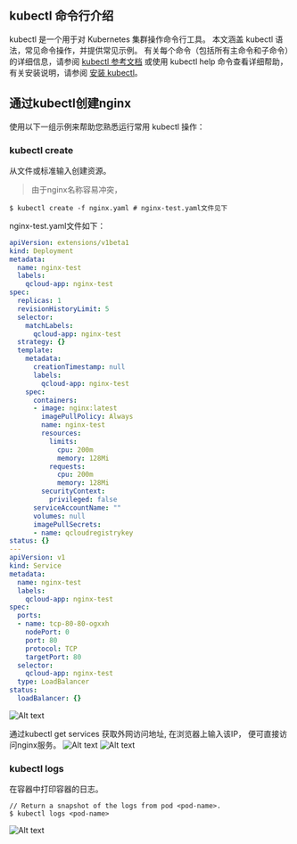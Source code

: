 ## kubectl 命令行介绍
kubectl 是一个用于对 Kubernetes 集群操作命令行工具。 本文涵盖 kubectl 语法，常见命令操作，并提供常见示例。 有关每个命令（包括所有主命令和子命令）的详细信息，请参阅 [kubectl 参考文档](https://kubernetes.io/docs/reference/generated/kubectl/kubectl/) 或使用 kubectl help 命令查看详细帮助，有关安装说明，请参阅 [安装 kubectl](https://cloud.tencent.com/document/product/457/8438)。

## 通过kubectl创建nginx
使用以下一组示例来帮助您熟悉运行常用 kubectl 操作：
### kubectl create
从文件或标准输入创建资源。
> 由于nginx名称容易冲突， 

```shell
$ kubectl create -f nginx.yaml # nginx-test.yaml文件见下
```
nginx-test.yaml文件如下：

```yaml
apiVersion: extensions/v1beta1
kind: Deployment
metadata:
  name: nginx-test
  labels:
    qcloud-app: nginx-test
spec:
  replicas: 1
  revisionHistoryLimit: 5
  selector:
    matchLabels:
      qcloud-app: nginx-test
  strategy: {}
  template:
    metadata:
      creationTimestamp: null
      labels:
        qcloud-app: nginx-test
    spec:
      containers:
      - image: nginx:latest
        imagePullPolicy: Always
        name: nginx-test
        resources:
          limits:
            cpu: 200m
            memory: 128Mi
          requests:
            cpu: 200m
            memory: 128Mi
        securityContext:
          privileged: false
      serviceAccountName: ""
      volumes: null
      imagePullSecrets:
      - name: qcloudregistrykey
status: {}
---
apiVersion: v1
kind: Service
metadata:
  name: nginx-test
  labels:
    qcloud-app: nginx-test
spec:
  ports:
  - name: tcp-80-80-ogxxh
    nodePort: 0
    port: 80
    protocol: TCP
    targetPort: 80
  selector:
    qcloud-app: nginx-test
  type: LoadBalancer
status:
  loadBalancer: {}
```

![Alt text][create]



通过kubectl get services 获取外网访问地址, 在浏览器上输入该IP， 便可直接访问nginx服务。
![Alt text][get]
![Alt text][show]

### kubectl logs
在容器中打印容器的日志。
```shell
// Return a snapshot of the logs from pod <pod-name>.
$ kubectl logs <pod-name>
```
![Alt text][logs]



[create]:https://mc.qcloudimg.com/static/img/a33b8f47e796374d5c457542c1569a9c/image.png
[get]:https://mc.qcloudimg.com/static/img/fb095179d54e49e0287ba3020f7835cf/image.png

[show]:https://mc.qcloudimg.com/static/img/e09ab193d3f1732cc435ba53235094c1/image.png
[logs]:https://mc.qcloudimg.com/static/img/2c34aca3e996296742e6fa9a9be77432/image.png
